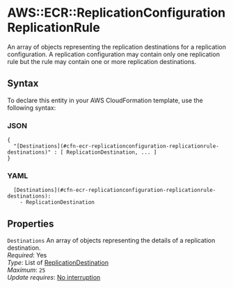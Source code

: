 # AWS::ECR::ReplicationConfiguration ReplicationRule<a name="aws-properties-ecr-replicationconfiguration-replicationrule"></a>

An array of objects representing the replication destinations for a replication configuration\. A replication configuration may contain only one replication rule but the rule may contain one or more replication destinations\.

## Syntax<a name="aws-properties-ecr-replicationconfiguration-replicationrule-syntax"></a>

To declare this entity in your AWS CloudFormation template, use the following syntax:

### JSON<a name="aws-properties-ecr-replicationconfiguration-replicationrule-syntax.json"></a>

```
{
  "[Destinations](#cfn-ecr-replicationconfiguration-replicationrule-destinations)" : [ ReplicationDestination, ... ]
}
```

### YAML<a name="aws-properties-ecr-replicationconfiguration-replicationrule-syntax.yaml"></a>

```
  [Destinations](#cfn-ecr-replicationconfiguration-replicationrule-destinations): 
    - ReplicationDestination
```

## Properties<a name="aws-properties-ecr-replicationconfiguration-replicationrule-properties"></a>

`Destinations`  <a name="cfn-ecr-replicationconfiguration-replicationrule-destinations"></a>
An array of objects representing the details of a replication destination\.  
*Required*: Yes  
*Type*: List of [ReplicationDestination](aws-properties-ecr-replicationconfiguration-replicationdestination.md)  
*Maximum*: `25`  
*Update requires*: [No interruption](https://docs.aws.amazon.com/AWSCloudFormation/latest/UserGuide/using-cfn-updating-stacks-update-behaviors.html#update-no-interrupt)
